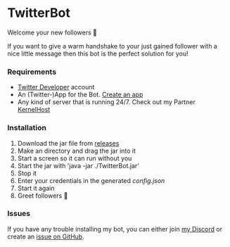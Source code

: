 # TwitterBot
Welcome your new followers 🙋

If you want to give a warm handshake to your just gained follower with a nice little message then this bot is the perfect solution for you!


### Requirements
* [Twitter Developer](https://developer.twitter.com/en/apply-for-access) account
* An (Twitter-)App for the Bot. [Create an app](https://developer.twitter.com/en/apps/create)
* Any kind of server that is running 24/7. Check out my Partner [KernelHost](https://www.kernelhost.de/)

### Installation
1. Download the jar file from [releases](https://github.com/Luuuuuis/TwitterBot/releases)
2. Make an directory and drag the jar into it
3. Start a screen so it can run without you
4. Start the jar with 'java -jar ./TwitterBot.jar'
5. Stop it
6. Enter your credentials in the generated *config.json*
7. Start it again
8. Greet followers 🤯

### Issues
If you have any trouble installing my bot, you can either join [my Discord](https://discord.gg/https://discord.gg/wKuHFWa) or create an [issue on GitHub](https://github.com/Luuuuuis/TwitterBot/issues/new/choose).
 
